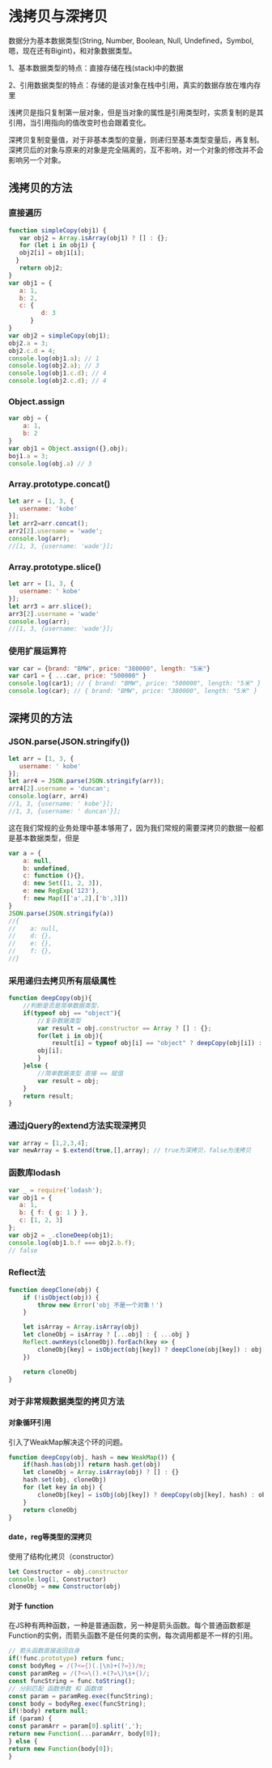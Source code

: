 # 浅拷贝与深拷贝

数据分为基本数据类型(String, Number, Boolean, Null, Undefined，Symbol,嗯，现在还有Bigint)，和对象数据类型。

1、基本数据类型的特点：直接存储在栈(stack)中的数据

2、引用数据类型的特点：存储的是该对象在栈中引用，真实的数据存放在堆内存里

浅拷贝是指只复制第一层对象，但是当对象的属性是引用类型时，实质复制的是其引用，当引用指向的值改变时也会跟着变化。

深拷贝复制变量值，对于非基本类型的变量，则递归至基本类型变量后，再复制。深拷贝后的对象与原来的对象是完全隔离的，互不影响，对一个对象的修改并不会影响另一个对象。

## 浅拷贝的方法

### 直接遍历

```javascript
function simpleCopy(obj1) {
   var obj2 = Array.isArray(obj1) ? [] : {};
   for (let i in obj1) {
   obj2[i] = obj1[i];
  }
   return obj2;
}
var obj1 = {
   a: 1,
   b: 2,
   c: {
         d: 3
      }
}
var obj2 = simpleCopy(obj1);
obj2.a = 3;
obj2.c.d = 4;
console.log(obj1.a); // 1
console.log(obj2.a); // 3
console.log(obj1.c.d); // 4
console.log(obj2.c.d); // 4
```

### Object.assign

```javascript
var obj = {
    a: 1,
    b: 2
}
var obj1 = Object.assign({},obj);
boj1.a = 3;
console.log(obj.a) // 3
```

### Array.prototype.concat()

```javascript
let arr = [1, 3, {
   username: 'kobe'
}];
let arr2=arr.concat();
arr2[2].username = 'wade';
console.log(arr);
//[1, 3, {username: 'wade'}];
```

### Array.prototype.slice()

```javascript
let arr = [1, 3, {
   username: ' kobe'
}];
let arr3 = arr.slice();
arr3[2].username = 'wade'
console.log(arr);
//[1, 3, {username: 'wade'}];
```

### 使用扩展运算符

```javascript
var car = {brand: "BMW", price: "380000", length: "5米"}
var car1 = { ...car, price: "500000" }
console.log(car1); // { brand: "BMW", price: "500000", length: "5米" }
console.log(car); // { brand: "BMW", price: "380000", length: "5米" }
```

## 深拷贝的方法

### JSON.parse(JSON.stringify())

```javascript
let arr = [1, 3, {
   username: ' kobe'
}];
let arr4 = JSON.parse(JSON.stringify(arr));
arr4[2].username = 'duncan';
console.log(arr, arr4)
//1, 3, {username: ' kobe'}];
//1, 3, {username: ' duncan'}];
```

这在我们常规的业务处理中基本够用了，因为我们常规的需要深拷贝的数据一般都是基本数据类型，但是

```javascript
var a = {
    a: null,
    b: undefined,
    c: function (){},
    d: new Set([1, 2, 3]),
    e: new RegExp('123'),
    f: new Map([['a',2],['b',3]])
}
JSON.parse(JSON.stringify(a))
//{
//    a: null,
//    d: {},
//    e: {},
//    f: {},
//}
```

### 采用递归去拷贝所有层级属性

```javascript
function deepCopy(obj){
    //判断是否是简单数据类型，
    if(typeof obj == "object"){
        //复杂数据类型
        var result = obj.constructor == Array ? [] : {};
        for(let i in obj){
            result[i] = typeof obj[i] == "object" ? deepCopy(obj[i]) :
        obj[i];
        }
    }else {
        //简单数据类型 直接 == 赋值
        var result = obj;
    }
    return result;
}
```

### 通过jQuery的extend方法实现深拷贝

```javascript
var array = [1,2,3,4];
var newArray = $.extend(true,[],array); // true为深拷贝，false为浅拷贝
```

### 函数库lodash

```javascript
var _ = require('lodash');
var obj1 = {
   a: 1,
   b: { f: { g: 1 } },
   c: [1, 2, 3]
};
var obj2 = _.cloneDeep(obj1);
console.log(obj1.b.f === obj2.b.f);
// false
```

### Reflect法

```javascript
function deepClone(obj) {
    if (!isObject(obj)) {
        throw new Error('obj 不是一个对象！')
    }

    let isArray = Array.isArray(obj)
    let cloneObj = isArray ? [...obj] : { ...obj }
    Reflect.ownKeys(cloneObj).forEach(key => {
        cloneObj[key] = isObject(obj[key]) ? deepClone(obj[key]) : obj[key]
    })

    return cloneObj
}
```

### 对于非常规数据类型的拷贝方法

#### 对象循环引用

引入了WeakMap解决这个环的问题。

```javascript
function deepCopy(obj, hash = new WeakMap()) {
    if(hash.has(obj)) return hash.get(obj)
    let cloneObj = Array.isArray(obj) ? [] : {}
    hash.set(obj, cloneObj)
    for (let key in obj) {
        cloneObj[key] = isObj(obj[key]) ? deepCopy(obj[key], hash) : obj[key];
    }
    return cloneObj
}
```

#### date，reg等类型的深拷贝

使用了结构化拷贝（constructor）

```javascript
let Constructor = obj.constructor
console.log(1, Constructor)
cloneObj = new Constructor(obj)
```

#### 对于 function

在JS种有两种函数，一种是普通函数，另一种是箭头函数。每个普通函数都是 Function的实例，而箭头函数不是任何类的实例，每次调用都是不一样的引用。

```javascript
// 箭头函数直接返回自身
if(!func.prototype) return func;
const bodyReg = /(?<={)(.|\n)+(?=})/m;
const paramReg = /(?<=\().+(?=\)\s+{)/;
const funcString = func.toString();
// 分别匹配 函数参数 和 函数体
const param = paramReg.exec(funcString);
const body = bodyReg.exec(funcString);
if(!body) return null;
if (param) {
const paramArr = param[0].split(',');
return new Function(...paramArr, body[0]);
} else {
return new Function(body[0]);
}
```
